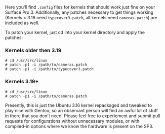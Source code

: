 Here you'll find `.config` files for kernels that should work just fine on your
Surface Pro 3.  Additionally, any patches necessary to get things working
(Kernels < 3.19 need `typecover3.patch`, all kernels need `cameras.patch`) are
included as well.

To patch your kernel, just cd into your kernel directory and apply the patches:

### Kernels older then 3.19

    # cd /usr/src/linux
    # patch -p1 -i /path/to/cameras.patch
    # patch -p1 -i /path/to/typecover3.patch

### Kernels 3.19+

    # cd /usr/src/linux
    # patch -p1 -i /path/to/cameras.patch

Presently, this is just the Ubuntu 3.16 kernel repackaged and tweaked to play
nice with Gentoo, so an observant person will find an awful lot of stuff in
there that you don't need.  Please feel free to experiement and submit pull
requests for configurations without unnecessary modules, or with compiled-in
options where we know the hardware is present on the SP3.

